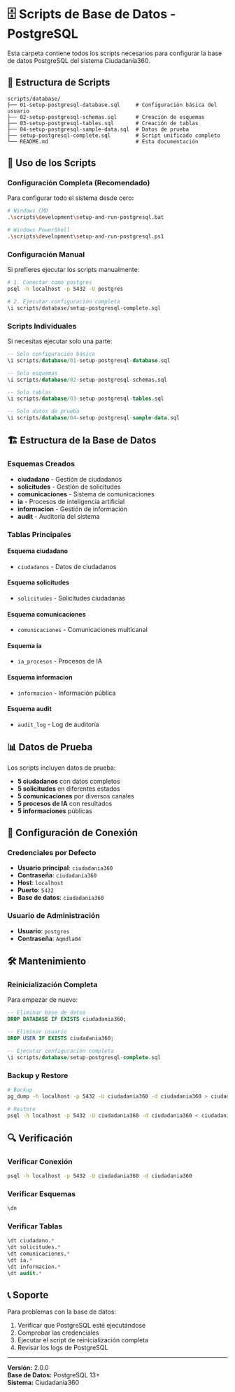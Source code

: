 # 🗄️ Scripts de Base de Datos - PostgreSQL

Esta carpeta contiene todos los scripts necesarios para configurar la base de datos PostgreSQL del sistema Ciudadanía360.

## 📁 Estructura de Scripts

```
scripts/database/
├── 01-setup-postgresql-database.sql     # Configuración básica del usuario
├── 02-setup-postgresql-schemas.sql      # Creación de esquemas
├── 03-setup-postgresql-tables.sql       # Creación de tablas
├── 04-setup-postgresql-sample-data.sql  # Datos de prueba
├── setup-postgresql-complete.sql        # Script unificado completo
└── README.md                            # Esta documentación
```

## 🚀 Uso de los Scripts

### Configuración Completa (Recomendado)

Para configurar todo el sistema desde cero:

```bash
# Windows CMD
.\scripts\development\setup-and-run-postgresql.bat

# Windows PowerShell
.\scripts\development\setup-and-run-postgresql.ps1
```

### Configuración Manual

Si prefieres ejecutar los scripts manualmente:

```bash
# 1. Conectar como postgres
psql -h localhost -p 5432 -U postgres

# 2. Ejecutar configuración completa
\i scripts/database/setup-postgresql-complete.sql
```

### Scripts Individuales

Si necesitas ejecutar solo una parte:

```sql
-- Solo configuración básica
\i scripts/database/01-setup-postgresql-database.sql

-- Solo esquemas
\i scripts/database/02-setup-postgresql-schemas.sql

-- Solo tablas
\i scripts/database/03-setup-postgresql-tables.sql

-- Solo datos de prueba
\i scripts/database/04-setup-postgresql-sample-data.sql
```

## 🏗️ Estructura de la Base de Datos

### Esquemas Creados

- **ciudadano** - Gestión de ciudadanos
- **solicitudes** - Gestión de solicitudes
- **comunicaciones** - Sistema de comunicaciones
- **ia** - Procesos de inteligencia artificial
- **informacion** - Gestión de información
- **audit** - Auditoría del sistema

### Tablas Principales

#### Esquema ciudadano
- `ciudadanos` - Datos de ciudadanos

#### Esquema solicitudes
- `solicitudes` - Solicitudes ciudadanas

#### Esquema comunicaciones
- `comunicaciones` - Comunicaciones multicanal

#### Esquema ia
- `ia_procesos` - Procesos de IA

#### Esquema informacion
- `informacion` - Información pública

#### Esquema audit
- `audit_log` - Log de auditoría

## 📊 Datos de Prueba

Los scripts incluyen datos de prueba:

- **5 ciudadanos** con datos completos
- **5 solicitudes** en diferentes estados
- **5 comunicaciones** por diversos canales
- **5 procesos de IA** con resultados
- **5 informaciones** públicas

## 🔧 Configuración de Conexión

### Credenciales por Defecto

- **Usuario principal**: `ciudadania360`
- **Contraseña**: `ciudadania360`
- **Host**: `localhost`
- **Puerto**: `5432`
- **Base de datos**: `ciudadania360`

### Usuario de Administración

- **Usuario**: `postgres`
- **Contraseña**: `Aqmdla04`

## 🛠️ Mantenimiento

### Reinicialización Completa

Para empezar de nuevo:

```sql
-- Eliminar base de datos
DROP DATABASE IF EXISTS ciudadania360;

-- Eliminar usuario
DROP USER IF EXISTS ciudadania360;

-- Ejecutar configuración completa
\i scripts/database/setup-postgresql-complete.sql
```

### Backup y Restore

```bash
# Backup
pg_dump -h localhost -p 5432 -U ciudadania360 -d ciudadania360 > ciudadania360_backup.sql

# Restore
psql -h localhost -p 5432 -U ciudadania360 -d ciudadania360 < ciudadania360_backup.sql
```

## 🔍 Verificación

### Verificar Conexión

```bash
psql -h localhost -p 5432 -U ciudadania360 -d ciudadania360
```

### Verificar Esquemas

```sql
\dn
```

### Verificar Tablas

```sql
\dt ciudadano.*
\dt solicitudes.*
\dt comunicaciones.*
\dt ia.*
\dt informacion.*
\dt audit.*
```

## 📞 Soporte

Para problemas con la base de datos:

1. Verificar que PostgreSQL esté ejecutándose
2. Comprobar las credenciales
3. Ejecutar el script de reinicialización completa
4. Revisar los logs de PostgreSQL

---

**Versión:** 2.0.0  
**Base de Datos:** PostgreSQL 13+  
**Sistema:** Ciudadanía360